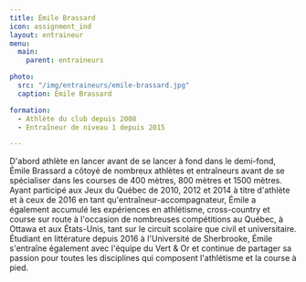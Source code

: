 ```yaml
---
title: Émile Brassard
icon: assignment_ind
layout: entraineur
menu:
  main:
    parent: entraineurs

photo:
  src: "/img/entraineurs/emile-brassard.jpg"
  caption: Émile Brassard

formation:
  - Athlète du club depuis 2008
  - Entraîneur de niveau 1 depuis 2015

---
```


D'abord athlète en lancer avant de se lancer à fond dans le demi-fond, Émile Brassard a côtoyé de nombreux athlètes et entraîneurs avant de se spécialiser dans les courses de 400 mètres, 800 mètres et 1500 mètres. Ayant participé aux Jeux du Québec de 2010, 2012 et 2014 à titre d'athlète et à ceux de 2016 en tant qu'entraîneur-accompagnateur, Émile a également accumulé les expériences en athlétisme, cross-country et course sur route à l'occasion de nombreuses compétitions au Québec, à Ottawa et aux États-Unis, tant sur le circuit scolaire que civil et universitaire. Étudiant en littérature depuis 2016 à l'Université de Sherbrooke, Émile s'entraîne également avec l'équipe du Vert &amp; Or et continue de partager sa passion pour toutes les disciplines qui composent l'athlétisme et la course à pied.